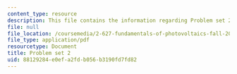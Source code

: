 ```yaml
---
content_type: resource
description: This file contains the information regarding Problem set 2.
file: null
file_location: /coursemedia/2-627-fundamentals-of-photovoltaics-fall-2013/88129284e0efa2fdb056b3190fd7fd82_MIT2_627F13_pset2.pdf
file_type: application/pdf
resourcetype: Document
title: Problem set 2
uid: 88129284-e0ef-a2fd-b056-b3190fd7fd82
---
```

